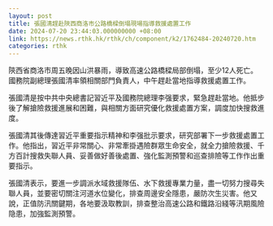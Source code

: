 ```yaml
---
layout: post
title: 張國清趕赴陜西商洛市公路橋樑倒塌現場指導救援處置工作
date: 2024-07-20 23:44:03.000000000 +08:00
link: https://news.rthk.hk/rthk/ch/component/k2/1762484-20240720.htm
categories: rthk
---
```


陝西省商洛市周五晚因山洪暴雨，導致高速公路橋樑局部倒塌，至少12人死亡。國務院副總理張國清率領相關部門負責人，中午趕赴當地指導救援處置工作。

張國清是按中共中央總書記習近平及國務院總理李强要求，緊急趕赴當地。他抵步後了解搶險救援進展和困難，與相關方面研究優化救援處置方案，調度加快搜救進度。

張國清其後傳達習近平重要指示精神和李强批示要求，研究部署下一步救援處置工作。他指出，習近平非常關心、非常牽掛遇險群眾生命安全，就全力搶險救援、千方百計搜救失聯人員、妥善做好善後處置、強化監測預警和巡查排險等工作作出重要指示。

張國清表示，要進一步調派水域救援隊伍、水下救援專業力量，盡一切努力搜尋失聯人員，並要密切關注河道水位變化，排查周邊安全隱患，嚴防次生災害。他又說，正值防汛關鍵期，各地要汲取教訓，排查整治高速公路和鐵路沿綫等汛期風險隐患，加強監測預警。
